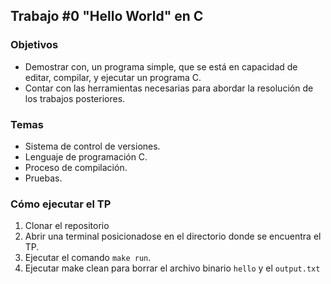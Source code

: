 ## Trabajo #0 "Hello World" en C

### Objetivos
* Demostrar con, un programa simple, que se está en capacidad de editar,
compilar, y ejecutar un programa C.
* Contar con las herramientas necesarias para abordar la resolución de los
trabajos posteriores.

### Temas
* Sistema de control de versiones.
* Lenguaje de programación C.
* Proceso de compilación.
* Pruebas.

### Cómo ejecutar el TP
1. Clonar el repositorio
2. Abrir una terminal posicionadose en el directorio donde se encuentra el TP.
3. Ejecutar el comando `make run`.
4. Ejecutar make clean para borrar el archivo binario `hello` y el `output.txt`